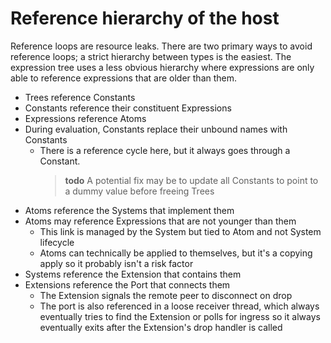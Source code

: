 # Reference hierarchy of the host

Reference loops are resource leaks. There are two primary ways to avoid reference loops; a strict hierarchy between types is the easiest. The expression tree uses a less obvious hierarchy where expressions are only able to reference expressions that are older than them.

- Trees reference Constants
- Constants reference their constituent Expressions
- Expressions reference Atoms
- During evaluation, Constants replace their unbound names with Constants
  - There is a reference cycle here, but it always goes through a Constant.
    > **todo** A potential fix may be to update all Constants to point to a dummy value before freeing Trees
- Atoms reference the Systems that implement them
- Atoms may reference Expressions that are not younger than them
  - This link is managed by the System but tied to Atom and not System lifecycle
  - Atoms can technically be applied to themselves, but it's a copying apply so it probably isn't a risk factor
- Systems reference the Extension that contains them
- Extensions reference the Port that connects them
  - The Extension signals the remote peer to disconnect on drop
  - The port is also referenced in a loose receiver thread, which always eventually tries to find the Extension or polls for ingress so it always eventually exits after the Extension's drop handler is called
